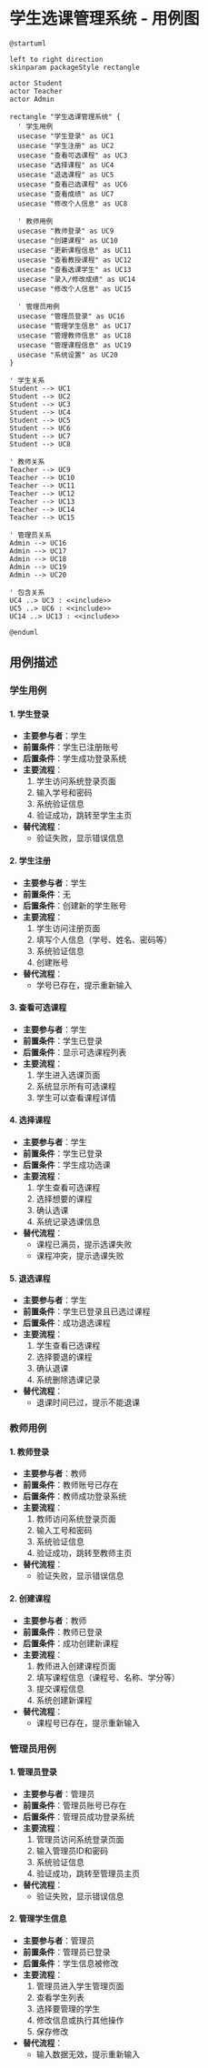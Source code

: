# 学生选课管理系统 - 用例图

```plantuml
@startuml

left to right direction
skinparam packageStyle rectangle

actor Student
actor Teacher
actor Admin

rectangle "学生选课管理系统" {
  ' 学生用例
  usecase "学生登录" as UC1
  usecase "学生注册" as UC2
  usecase "查看可选课程" as UC3
  usecase "选择课程" as UC4
  usecase "退选课程" as UC5
  usecase "查看已选课程" as UC6
  usecase "查看成绩" as UC7
  usecase "修改个人信息" as UC8
  
  ' 教师用例
  usecase "教师登录" as UC9
  usecase "创建课程" as UC10
  usecase "更新课程信息" as UC11
  usecase "查看教授课程" as UC12
  usecase "查看选课学生" as UC13
  usecase "录入/修改成绩" as UC14
  usecase "修改个人信息" as UC15
  
  ' 管理员用例
  usecase "管理员登录" as UC16
  usecase "管理学生信息" as UC17
  usecase "管理教师信息" as UC18
  usecase "管理课程信息" as UC19
  usecase "系统设置" as UC20
}

' 学生关系
Student --> UC1
Student --> UC2
Student --> UC3
Student --> UC4
Student --> UC5
Student --> UC6
Student --> UC7
Student --> UC8

' 教师关系
Teacher --> UC9
Teacher --> UC10
Teacher --> UC11
Teacher --> UC12
Teacher --> UC13
Teacher --> UC14
Teacher --> UC15

' 管理员关系
Admin --> UC16
Admin --> UC17
Admin --> UC18
Admin --> UC19
Admin --> UC20

' 包含关系
UC4 ..> UC3 : <<include>>
UC5 ..> UC6 : <<include>>
UC14 ..> UC13 : <<include>>

@enduml
```

## 用例描述

### 学生用例

#### 1. 学生登录
- **主要参与者**：学生
- **前置条件**：学生已注册账号
- **后置条件**：学生成功登录系统
- **主要流程**：
  1. 学生访问系统登录页面
  2. 输入学号和密码
  3. 系统验证信息
  4. 验证成功，跳转至学生主页
- **替代流程**：
  - 验证失败，显示错误信息

#### 2. 学生注册
- **主要参与者**：学生
- **前置条件**：无
- **后置条件**：创建新的学生账号
- **主要流程**：
  1. 学生访问注册页面
  2. 填写个人信息（学号、姓名、密码等）
  3. 系统验证信息
  4. 创建账号
- **替代流程**：
  - 学号已存在，提示重新输入

#### 3. 查看可选课程
- **主要参与者**：学生
- **前置条件**：学生已登录
- **后置条件**：显示可选课程列表
- **主要流程**：
  1. 学生进入选课页面
  2. 系统显示所有可选课程
  3. 学生可以查看课程详情

#### 4. 选择课程
- **主要参与者**：学生
- **前置条件**：学生已登录
- **后置条件**：学生成功选课
- **主要流程**：
  1. 学生查看可选课程
  2. 选择想要的课程
  3. 确认选课
  4. 系统记录选课信息
- **替代流程**：
  - 课程已满员，提示选课失败
  - 课程冲突，提示选课失败

#### 5. 退选课程
- **主要参与者**：学生
- **前置条件**：学生已登录且已选过课程
- **后置条件**：成功退选课程
- **主要流程**：
  1. 学生查看已选课程
  2. 选择要退的课程
  3. 确认退课
  4. 系统删除选课记录
- **替代流程**：
  - 退课时间已过，提示不能退课

### 教师用例

#### 1. 教师登录
- **主要参与者**：教师
- **前置条件**：教师账号已存在
- **后置条件**：教师成功登录系统
- **主要流程**：
  1. 教师访问系统登录页面
  2. 输入工号和密码
  3. 系统验证信息
  4. 验证成功，跳转至教师主页
- **替代流程**：
  - 验证失败，显示错误信息

#### 2. 创建课程
- **主要参与者**：教师
- **前置条件**：教师已登录
- **后置条件**：成功创建新课程
- **主要流程**：
  1. 教师进入创建课程页面
  2. 填写课程信息（课程号、名称、学分等）
  3. 提交课程信息
  4. 系统创建新课程
- **替代流程**：
  - 课程号已存在，提示重新输入

### 管理员用例

#### 1. 管理员登录
- **主要参与者**：管理员
- **前置条件**：管理员账号已存在
- **后置条件**：管理员成功登录系统
- **主要流程**：
  1. 管理员访问系统登录页面
  2. 输入管理员ID和密码
  3. 系统验证信息
  4. 验证成功，跳转至管理员主页
- **替代流程**：
  - 验证失败，显示错误信息

#### 2. 管理学生信息
- **主要参与者**：管理员
- **前置条件**：管理员已登录
- **后置条件**：学生信息被修改
- **主要流程**：
  1. 管理员进入学生管理页面
  2. 查看学生列表
  3. 选择要管理的学生
  4. 修改信息或执行其他操作
  5. 保存修改
- **替代流程**：
  - 输入数据无效，提示重新输入 